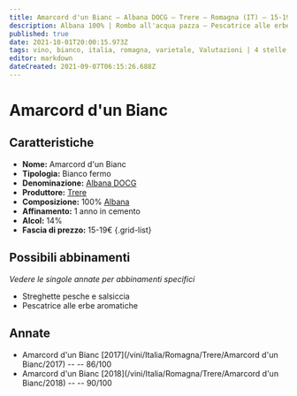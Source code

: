 ```yaml
---
title: Amarcord d'un Bianc – Albana DOCG – Trere – Romagna (IT) – 15-19€ – 3★-4★
description: Albana 100% | Rombo all'acqua pazza – Pescatrice alle erbe aromatiche
published: true
date: 2021-10-01T20:00:15.973Z
tags: vino, bianco, italia, romagna, varietale, Valutazioni | 4 stelle, Vitigni | Albana, Streghette pesche e salsiccia, Pescatrice alle erbe aromatiche, Prezzi | 15-19€
editor: markdown
dateCreated: 2021-09-07T06:15:26.688Z
---
```


# Amarcord d'un Bianc

## Caratteristiche
- **Nome:** Amarcord d'un Bianc
- **Tipologia:** Bianco fermo
- **Denominazione:** [Albana DOCG](/denominazioni/Italia/Romagna/DOCG/Albana)
- **Produttore:** [Trere](/produttori/Italia/Romagna/Trere) 
- **Composizione:** 100% [Albana](/vitigni/Italia/bacca-bianca/albana)
- **Affinamento:** 1 anno in cemento
- **Alcol:** 14%
- **Fascia di prezzo:** 15-19€
{.grid-list}



## Possibili abbinamenti
*Vedere le singole annate per abbinamenti specifici*

- Streghette pesche e salsiccia
- Pescatrice alle erbe aromatiche

## Annate
- Amarcord d'un Bianc [2017](/vini/Italia/Romagna/Trere/Amarcord d'un Bianc/2017) -- <span class="star-3"></span> -- 86/100
- Amarcord d'un Bianc [2018](/vini/Italia/Romagna/Trere/Amarcord d'un Bianc/2018) -- <span class="star-4"></span> -- 90/100 